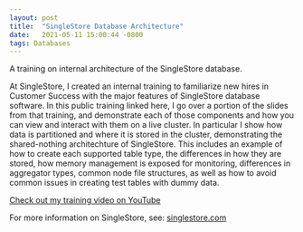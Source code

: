 ```yaml
---
layout: post
title:  "SingleStore Database Architecture"
date:   2021-05-11 15:00:44 -0800
tags: Databases
---
```


A training on internal architecture of the SingleStore database.

At SingleStore, I created an internal training to familiarize new hires in Customer Success with the major features of SingleStore database software. In this public training linked here, I go over a portion of the slides from that training, and demonstrate each of those components and how you can view and interact with them on a live cluster. In particular I show how data is partitioned and where it is stored in the cluster, demonstrating the shared-nothing architechture of SingleStore. This includes an example of how to create each supported table type, the differences in how they are stored, how memory management is exposed for monitoring, differences in aggregator types, common node file structures, as well as how to avoid common issues in creating test tables with dummy data.

[Check out my training video on YouTube](https://www.youtube.com/watch?v=FgNWb9Wkxf8)

For more information on SingleStore, see: [singlestore.com](https://www.singlestore.com)